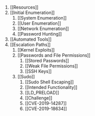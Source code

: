 1. [[Resources]]
2. [[Initial Enumeration]]
	1. [[System Enumeration]]
	2. [[User Enumeration]]
	3. [[Network Enumeration]]
	4. [[Password Hunting]]
3. [[Automated Tools]]
4. [[Escalation Paths]]
	1. [[Kernel Exploits]]
	2. [[Passwords and File Permissions]]
		1. [[Stored Passwords]]
		2. [[Weak File Permissions]]
		3. [[SSH Keys]]
	3. [[Sudo]]
		1. [[Sudo Shell Escaping]]
		2. [[Intended Functionality]]
		3. [[LD_PRELOAD]]
		4. [[Challenge]]
		5. [[CVE-2019-14287]]
		6. [[CVE-2019-18634]]
